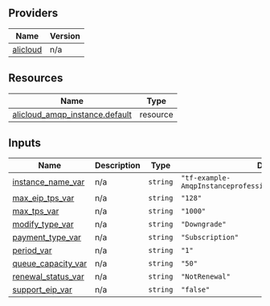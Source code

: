 <!-- BEGIN_TF_DOCS -->
## Providers

| Name | Version |
|------|---------|
| <a name="provider_alicloud"></a> [alicloud](#provider\_alicloud) | n/a |

## Resources

| Name | Type |
|------|------|
| [alicloud_amqp_instance.default](https://registry.terraform.io/providers/hashicorp/alicloud/latest/docs/resources/amqp_instance) | resource |

## Inputs

| Name | Description | Type | Default | Required |
|------|-------------|------|---------|:--------:|
| <a name="input_instance_name_var"></a> [instance\_name\_var](#input\_instance\_name\_var) | n/a | `string` | `"tf-example-AmqpInstanceprofessional4664881979825747759"` | no |
| <a name="input_max_eip_tps_var"></a> [max\_eip\_tps\_var](#input\_max\_eip\_tps\_var) | n/a | `string` | `"128"` | no |
| <a name="input_max_tps_var"></a> [max\_tps\_var](#input\_max\_tps\_var) | n/a | `string` | `"1000"` | no |
| <a name="input_modify_type_var"></a> [modify\_type\_var](#input\_modify\_type\_var) | n/a | `string` | `"Downgrade"` | no |
| <a name="input_payment_type_var"></a> [payment\_type\_var](#input\_payment\_type\_var) | n/a | `string` | `"Subscription"` | no |
| <a name="input_period_var"></a> [period\_var](#input\_period\_var) | n/a | `string` | `"1"` | no |
| <a name="input_queue_capacity_var"></a> [queue\_capacity\_var](#input\_queue\_capacity\_var) | n/a | `string` | `"50"` | no |
| <a name="input_renewal_status_var"></a> [renewal\_status\_var](#input\_renewal\_status\_var) | n/a | `string` | `"NotRenewal"` | no |
| <a name="input_support_eip_var"></a> [support\_eip\_var](#input\_support\_eip\_var) | n/a | `string` | `"false"` | no |
<!-- END_TF_DOCS -->    
